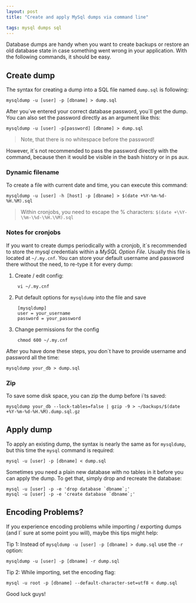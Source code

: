 ```yaml
---
layout: post
title: "Create and apply MySql dumps via command line"

tags: mysql dumps sql
---
```


Database dumps are handy when you want to create backups or restore an old database state in case something went wrong 
in your application. With the following commands, it should be easy.

<!--more-->

Create dump
-----------

The syntax for creating a dump into a SQL file named `dump.sql` is following:

    mysqldump -u [user] -p [dbname] > dump.sql

After you´ve entered your correct database password, you´ll get the dump. You can also set the password directly as an argument like this:

    mysqldump -u [user] -p[password] [dbname] > dump.sql

> Note, that there is no whitespace before the password!

However, it´s not recommended to pass the password directly with the command, because then it would be visible in the bash history or in ps aux.


### Dynamic filename

To create a file with current date and time, you can execute this command:

    mysqldump -u [user] -h [host] -p [dbname] > $(date +%Y-%m-%d-%H.%M).sql

> Within cronjobs, you need to escape the % characters: `$(date +\%Y-\%m-\%d-\%H.\%M).sql`

### Notes for cronjobs

If you want to create dumps periodically with a cronjob, it´s recommended to store the mysql credentials within a *MySQL Option File*. Usually this file is located at `~/.my.cnf`. You can store your default username and password there without the need, to re-type it for every dump:

1. Create / edit config:

        vi ~/.my.cnf

2. Put default options for `mysqldump` into the file and save

        [mysqldump]
        user = your_username
        password = your_password

3. Change permissions for the config

        chmod 600 ~/.my.cnf

After you have done these steps, you don´t have to provide username and password all the time:

    mysqldump your_db > dump.sql


### Zip 

To save some disk space, you can zip the dump before i´ts saved:

    mysqldump your_db --lock-tables=false | gzip -9 > ~/backups/$(date +%Y-%m-%d-%H.%M).dump.sql.gz


Apply dump
-----------

To apply an existing dump, the syntax is nearly the same as for `mysqldump`, but this time the `mysql` command is required:

    mysql -u [user] -p [dbname] < dump.sql

Sometimes you need a plain new database with no tables in it before you can apply the dump. To get that, simply drop and recreate the database:

    mysql -u [user] -p -e 'drop database `dbname`;'
    mysql -u [user] -p -e 'create database `dbname`;'


Encoding Problems?
------------------

If you experience encoding problems while importing / exporting dumps (and I´ sure at some point you will),
maybe this tips might help:

Tip 1: Instead of `mysqldump -u [user] -p [dbname] > dump.sql` use the `-r` option:

	mysqldump -u [user] -p [dbname] -r dump.sql

Tip 2: While importing, set the encoding flag:

	mysql -u root -p [dbname] --default-character-set=utf8 < dump.sql

Good luck guys!

